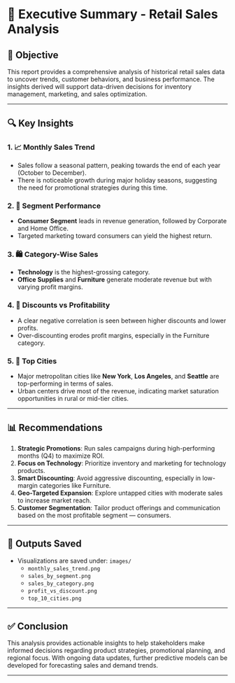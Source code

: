 # 🧾 Executive Summary - Retail Sales Analysis

## 📌 Objective
This report provides a comprehensive analysis of historical retail sales data to uncover trends, customer behaviors, and business performance. The insights derived will support data-driven decisions for inventory management, marketing, and sales optimization.

---

## 🔍 Key Insights

### 1. 📈 Monthly Sales Trend
- Sales follow a seasonal pattern, peaking towards the end of each year (October to December).
- There is noticeable growth during major holiday seasons, suggesting the need for promotional strategies during this time.

### 2. 👥 Segment Performance
- **Consumer Segment** leads in revenue generation, followed by Corporate and Home Office.
- Targeted marketing toward consumers can yield the highest return.

### 3. 🛍️ Category-Wise Sales
- **Technology** is the highest-grossing category.
- **Office Supplies** and **Furniture** generate moderate revenue but with varying profit margins.

### 4. 💸 Discounts vs Profitability
- A clear negative correlation is seen between higher discounts and lower profits.
- Over-discounting erodes profit margins, especially in the Furniture category.

### 5. 🌆 Top Cities
- Major metropolitan cities like **New York**, **Los Angeles**, and **Seattle** are top-performing in terms of sales.
- Urban centers drive most of the revenue, indicating market saturation opportunities in rural or mid-tier cities.

---

## 📊 Recommendations

1. **Strategic Promotions**: Run sales campaigns during high-performing months (Q4) to maximize ROI.
2. **Focus on Technology**: Prioritize inventory and marketing for technology products.
3. **Smart Discounting**: Avoid aggressive discounting, especially in low-margin categories like Furniture.
4. **Geo-Targeted Expansion**: Explore untapped cities with moderate sales to increase market reach.
5. **Customer Segmentation**: Tailor product offerings and communication based on the most profitable segment — consumers.

---

## 📁 Outputs Saved
- Visualizations are saved under: `images/`
  - `monthly_sales_trend.png`
  - `sales_by_segment.png`
  - `sales_by_category.png`
  - `profit_vs_discount.png`
  - `top_10_cities.png`

---

## ✅ Conclusion
This analysis provides actionable insights to help stakeholders make informed decisions regarding product strategies, promotional planning, and regional focus. With ongoing data updates, further predictive models can be developed for forecasting sales and demand trends.

---
